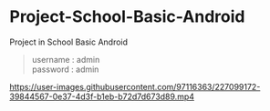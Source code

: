 # Project-School-Basic-Android
Project in School Basic Android
> username : admin <br />
> password : admin

https://user-images.githubusercontent.com/97116363/227099172-39844567-0e37-4d3f-b1eb-b72d7d673d89.mp4

